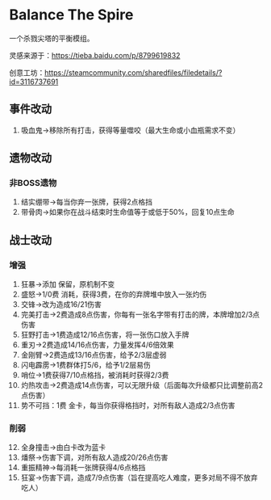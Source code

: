 # Balance The Spire

一个杀戮尖塔的平衡模组。

灵感来源于：https://tieba.baidu.com/p/8799619832

创意工坊：https://steamcommunity.com/sharedfiles/filedetails/?id=3116737691

## 事件改动

1. 吸血鬼→移除所有打击，获得等量噬咬（最大生命或小血瓶需求不变）

## 遗物改动

### 非BOSS遗物

1. 结实绷带→每当你弃一张牌，获得2点格挡
2. 带骨肉→如果你在战斗结束时生命值等于或低于50%，回复10点生命

## 战士改动

### 增强

1. 狂暴→添加 保留，原机制不变
2. 盛怒→1/0费 消耗，获得3费，在你的弃牌堆中放入一张灼伤
3. 交锋→改为造成16/21伤害
4. 完美打击→2费造成8点伤害，你每有一张名字带有打击的牌，本牌增加2/3点伤害
5. 狂野打击→1费造成12/16点伤害，将一张伤口放入手牌
6. 重刃→2费造成14/16点伤害，力量发挥4/6倍效果
7. 金刚臂→2费造成13/16点伤害，给予2/3层虚弱
8. 闪电霹雳→1费群体打5/6，给予1/2层易伤
9. 哨位→1费获得7/10点格挡，被消耗时获得2/3费
10. 灼热攻击→2费造成14点伤害，可以无限升级（后面每次升级都只比调整前高2点伤害）
11. 势不可挡：1费 金卡，每当你获得格挡时，对所有敌人造成2/3点伤害

### 削弱

12. 全身撞击→由白卡改为蓝卡
13. 燔祭→伤害下调，对所有敌人造成20/26点伤害
14. 重振精神→每消耗一张牌获得4/6点格挡
15. 狂宴→伤害下调，造成7/9点伤害（旨在提高吃人难度，更多对局不得不放弃吃人）